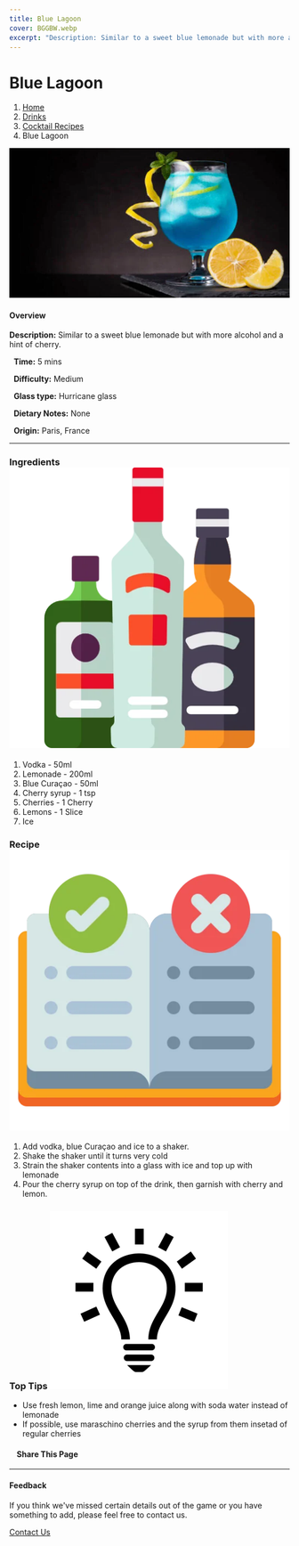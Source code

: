 ```yaml
---
title: Blue Lagoon
cover: BGGBW.webp
excerpt: "Description: Similar to a sweet blue lemonade but with more alcohol and a hint of cherry."
---
```


# Blue Lagoon

1.  [Home](/)
2.  [Drinks](drinks)
3.  [Cocktail Recipes](drinks/cocktailrecipes)
4.  Blue Lagoon

![](images/blue-lagoon.webp)

#### Overview

**Description:** Similar to a sweet blue lemonade but with more alcohol and a hint of cherry.

  **Time:** 5 mins

  **Difficulty:** Medium

  **Glass type:** Hurricane glass

  **Dietary Notes:** None

  **Origin:** Paris, France

* * *

### Ingredients ![target](images/liquor.webp)

1.  Vodka - 50ml
2.  Lemonade - 200ml
3.  Blue Curaçao - 50ml
4.  Cherry syrup - 1 tsp
5.  Cherries - 1 Cherry
6.  Lemons - 1 Slice
7.  Ice

### Recipe ![target](images/rules.webp)

1.  Add vodka, blue Curaçao and ice to a shaker.
2.  Shake the shaker until it turns very cold
3.  Strain the shaker contents into a glass with ice and top up with lemonade
4.  Pour the cherry syrup on top of the drink, then garnish with cherry and lemon.

### Top Tips ![target](images/lightbulb.webp)

-   Use fresh lemon, lime and orange juice along with soda water instead of lemonade
-   If possible, use maraschino cherries and the syrup from them insetad of regular cherries

####     Share This Page

[](https://www.facebook.com/sharer/sharer.php?u=beergogglegames.co.uk/Drinks/CocktailRecipes/blue-lagoon)[](https://www.instagram.com/direct/new/)[](https://twitter.com/intent/tweet?url=beergogglegames.co.uk/Drinks/CocktailRecipes/blue-lagoon)

* * *

#### Feedback

If you think we've missed certain details out of the game or you have something to add, please feel free to contact us.

  
  
  
[Contact Us](contact)
